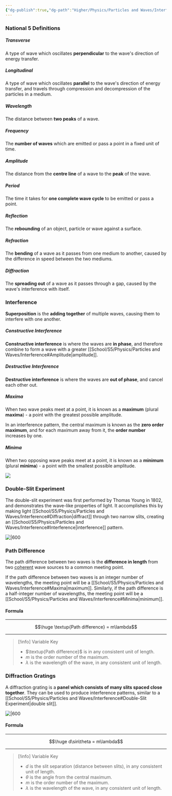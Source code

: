 ```yaml
---
{"dg-publish":true,"dg-path":"Higher/Physics/Particles and Waves/Interference.md","dg-permalink":"physics/interference","permalink":"/physics/interference/"}
---
```



### National 5 Definitions

##### Transverse
A type of wave which oscillates **perpendicular** to the wave's direction of energy transfer.

##### Longitudinal
A type of wave which oscillates **parallel** to the wave's direction of energy transfer, and travels through compression and decompression of the particles in a medium.

##### Wavelength
The distance between **two peaks** of a wave.

##### Frequency
The **number of waves** which are emitted or pass a point in a fixed unit of time.

##### Amplitude
The distance from the **centre line** of a wave to the **peak** of the wave.

##### Period
The time it takes for **one complete wave cycle** to be emitted or pass a point.

##### Reflection
The **rebounding** of an object, particle or wave against a surface.

##### Refraction
The **bending** of a wave as it passes from one medium to another, caused by the difference in speed between the two mediums.

##### Diffraction
The **spreading out** of a wave as it passes through a gap, caused by the wave's interference with itself.

### Interference
**Superposition** is the **adding together** of multiple waves, causing them to interfere with one another.

##### Constructive Interference
**Constructive interference** is where the waves are **in phase**, and therefore combine to form a wave with a greater [[School/S5/Physics/Particles and Waves/Interference#Amplitude\|amplitude]].

##### Destructive Interference
**Destructive interference** is where the waves are **out of phase**, and cancel each other out.

##### Maxima
When two wave peaks meet at a point, it is known as a **maximum** (plural **maxima**) - a point with the greatest possible amplitude.

In an interference pattern, the central maximum is known as the **zero order maximum**, and for each maximum away from it, the **order number** increases by one.

##### Minima
When two opposing wave peaks meet at a point, it is known as a **minimum** (plural **minima**) - a point with the smallest possible amplitude.

![](https://upload.wikimedia.org/wikipedia/commons/thumb/0/0f/Interference_of_two_waves.svg/1920px-Interference_of_two_waves.svg.png)

### Double-Slit Experiment
The double-slit experiment was first performed by Thomas Young in 1802, and demonstrates the wave-like properties of light. It accomplishes this by making light [[School/S5/Physics/Particles and Waves/Interference#Diffraction\|diffract]] through two narrow slits, creating an [[School/S5/Physics/Particles and Waves/Interference#Interference\|interference]] pattern.

![|600](https://cdn.savemyexams.co.uk/cdn-cgi/image/w=1920,f=auto/uploads/2020/09/8.2.2.4-Double-slit-experiment-diagram.png)

### Path Difference
The path difference between two waves is the **difference in length** from two <abbr title="of equal frequency and phase">coherent</abbr> wave sources to a common meeting point.

If the path difference between two waves is an integer number of wavelengths, the meeting point will be a [[School/S5/Physics/Particles and Waves/Interference#Maxima\|maximum]]. Similarly, if the path difference is a <abbr def="">half-integer</abbr> number of wavelengths, the meeting point will be a [[School/S5/Physics/Particles and Waves/Interference#Minima\|minimum]].

#### Formula

---

$$\huge \textup{Path difference} = m\lambda$$

---

> [!info] Variable Key
> - $\textup{Path difference}$ is in any consistent unit of length.
> - $m$ is the order number of the maximum.
> - $\lambda$ is the wavelength of the wave, in any consistent unit of length.

### Diffraction Gratings
A diffraction grating is a **panel which consists of many slits spaced close together**. They can be used to produce interference patterns, similar to a [[School/S5/Physics/Particles and Waves/Interference#Double-Slit Experiment\|double slit]].

![|600](https://cdn.savemyexams.co.uk/cdn-cgi/image/w=1920,f=auto/uploads/2020/09/8.2.3.1-Diffraction-grating-diagram.png)

#### Formula

---

$$\huge d\sin\theta = m\lambda$$

---

> [!info] Variable Key
> 
> - $d$ is the slit separation (distance between slits), in any consistent unit of length.
> - $\theta$ is the angle from the central maximum.
> - $m$ is the order number of the maximum.
> - $\lambda$ is the wavelength of the wave, in any consistent unit of length.
